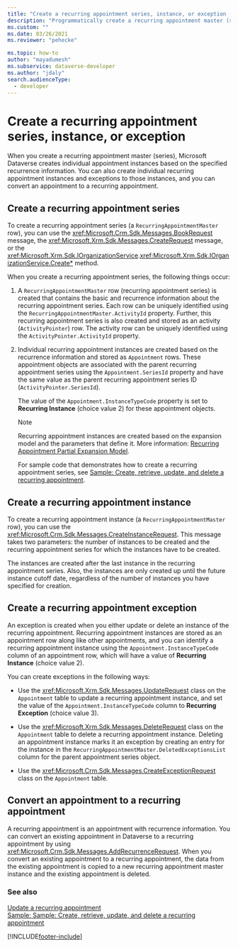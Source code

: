 ```yaml
---
title: "Create a recurring appointment series, instance, or exception (Microsoft Dataverse) | Microsoft Docs" 
description: "Programmatically create a recurring appointment master (series),  individual recurring appointment instances, exceptions to those instances, or convert an appointment to a recurring appointment." 
ms.custom: ""
ms.date: 03/26/2021
ms.reviewer: "pehecke"

ms.topic: how-to
author: "mayadumesh" 
ms.subservice: dataverse-developer
ms.author: "jdaly"
search.audienceType: 
  - developer
---
```

# Create a recurring appointment series, instance, or exception

When you create a recurring appointment master (series), Microsoft Dataverse creates individual appointment instances based on the specified recurrence information. You can also create individual recurring appointment instances and exceptions to those instances, and you can convert an appointment to a recurring appointment.  
  
<a name="bkmk_createseries"></a>   

## Create a recurring appointment series  

 To create a recurring appointment series (a `RecurringAppointmentMaster` row), you can use the <xref:Microsoft.Crm.Sdk.Messages.BookRequest> message, the <xref:Microsoft.Xrm.Sdk.Messages.CreateRequest> message, or the <xref:Microsoft.Xrm.Sdk.IOrganizationService>.<xref:Microsoft.Xrm.Sdk.IOrganizationService.Create*> method.  
  
 When you create a recurring appointment series, the following things occur:  
  
1. A `RecurringAppointmentMaster` row (recurring appointment series) is created that contains the basic and recurrence information about the recurring appointment series. Each row can be uniquely identified using the `RecurringAppointmentMaster.ActivityId` property. Further, this recurring appointment series is also created and stored as an activity (`ActivityPointer`) row. The activity row can be uniquely identified using the `ActivityPointer.ActivityId` property.  
  
2. Individual recurring appointment instances are created based on the recurrence information and stored as `Appointment` rows. These appointment objects are associated with the parent recurring appointment series using the `Appointment.SeriesId` property and have the same value as the parent recurring appointment series ID (`ActivityPointer.SeriesId`).  
  
    The value of the `Appointment.InstanceTypeCode` property is set to **Recurring Instance** (choice value 2) for these appointment objects.  
  
   > [!NOTE]
   >  Recurring appointment instances are created based on the expansion model and the parameters that define it. More information: [Recurring Appointment Partial Expansion Model](recurring-appointment-partial-expansion-model.md).  
  
   For sample code that demonstrates how to create a recurring appointment series, see [Sample: Create, retrieve, update, and delete a recurring appointment](org-service/samples/create-retrieve-update-delete-recurring-appointment.md).  
  
<a name="bkmk_createinstance"></a>   

## Create a recurring appointment instance  
 To create a recurring appointment instance (a `RecurringAppointmentMaster` row), you can use the <xref:Microsoft.Crm.Sdk.Messages.CreateInstanceRequest>. This message takes two parameters: the number of instances to be created and the recurring appointment series for which the instances have to be created.  
  
 The instances are created after the last instance in the recurring appointment series. Also, the instances are only created up until the future instance cutoff date, regardless of the number of instances you have specified for creation.  
  
<a name="bkmk_createexception"></a>   

## Create a recurring appointment exception  
 An exception is created when you either update or delete an instance of the recurring appointment. Recurring appointment instances are stored as an appointment row along like other appointments, and you can identify a recurring appointment instance using the `Appointment.InstanceTypeCode` column of an appointment row, which will have a value of **Recurring Instance** (choice value 2).  
  
 You can create exceptions in the following ways:  
  
-   Use the <xref:Microsoft.Xrm.Sdk.Messages.UpdateRequest> class on the `Appointment` table to update a recurring appointment instance, and set the value of the `Appointment.InstanceTypeCode` column to **Recurring Exception** (choice value 3).  
  
-   Use the <xref:Microsoft.Xrm.Sdk.Messages.DeleteRequest> class on the `Appointment` table to delete a recurring appointment instance. Deleting an appointment instance marks it an exception by creating an entry for the instance in the `RecurringAppointmentMaster.DeletedExceptionsList` column for the parent appointment series object.  
  
-   Use the <xref:Microsoft.Crm.Sdk.Messages.CreateExceptionRequest> class on the `Appointment` table.  
  
<a name="bkmk_convert"></a>   

## Convert an appointment to a recurring appointment  
 A recurring appointment is an appointment with recurrence information. You can convert an existing appointment in Dataverse to a recurring appointment by using <xref:Microsoft.Crm.Sdk.Messages.AddRecurrenceRequest>. When you convert an existing appointment to a recurring appointment, the data from the existing appointment is copied to a new recurring appointment master instance and the existing appointment is deleted.  
  
### See also  
 
 [Update a recurring appointment](update-recurring-appointment.md)   
 [Sample: Sample: Create, retrieve, update, and delete a recurring appointment](org-service/samples/create-retrieve-update-delete-recurring-appointment.md)   


[!INCLUDE[footer-include](../../includes/footer-banner.md)]
